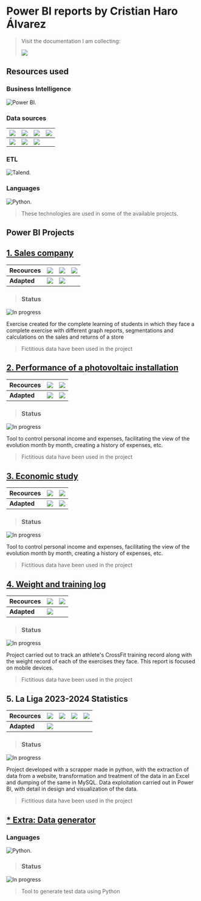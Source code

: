 # Power BI reports by Cristian Haro Álvarez
>Visit the documentation I am collecting:<p style="display: flex;"><a href="https://www.notion.so/Power-BI-122bba40644180dfae21d7f9de4df6c3?pvs=4" target="_blank"><img  src="https://img.shields.io/badge/Notion-000000?style=for-the-badge&logo=notion&logoColor=white"></a></p>

## Resources used
### Business Intelligence
![Power BI.](https://img.shields.io/badge/PowerBI-F2C811?style=for-the-badge&logo=Power%20BI&logoColor=white "Power BI.")
### Data sources
| <img style="display: flex; align-items: center; justify-content: center;" src="https://img.shields.io/badge/PostgreSQL-316192?style=for-the-badge&logo=postgresql&logoColor=white"> | <img style="display: flex; align-items: center; justify-content: center;" src="https://img.shields.io/badge/Google%20Sheets-34A853?style=for-the-badge&logo=google-sheets&logoColor=white"> | <img style="display: flex; align-items: center; justify-content: center;" src="https://img.shields.io/badge/MariaDB-003545?style=for-the-badge&logo=mariadb&logoColor=white"> | <img style="display: flex; align-items: center; justify-content: center;" src="https://img.shields.io/badge/Oracle-F80000?style=for-the-badge&logo=Oracle&logoColor=white"> |
|:---:|:---:|:---:|:---:|
| <img style="display: flex; align-items: center; justify-content: center;" src="https://img.shields.io/badge/Microsoft_Excel-217346?style=for-the-badge&logo=microsoft-excel&logoColor=white"> | <img style="display: flex; align-items: center; justify-content: center;" src="https://img.shields.io/badge/Microsoft_SQL_Server-CC2927?style=for-the-badge&logo=microsoft-sql-server&logoColor=white"> | <img style="display: flex; align-items: center; justify-content: center;" src="https://img.shields.io/badge/MySQL-005C84?style=for-the-badge&logo=mysql&logoColor=white"> ||

### ETL
![Talend.](https://img.shields.io/badge/Talend-FF6D70?style=for-the-badge&logo=Talend&logoColor=white "Talend.")
### Languages
![Python.](https://img.shields.io/badge/Python-FFD43B?style=for-the-badge&logo=python&logoColor=blue "Python.")
> These technologies are used in some of the available projects.

## Power BI Projects
## [1. Sales company](https://github.com/cristian-haro/Sales-company)
| **Recources** | <img style="display: flex; align-items: center; justify-content: center;" src="https://img.shields.io/badge/PowerBI-F2C811?style=for-the-badge&logo=Power%20BI&logoColor=white"> |  <img style="display: flex; align-items: center; justify-content: center;" src="https://img.shields.io/badge/PostgreSQL-316192?style=for-the-badge&logo=postgresql&logoColor=white">|<img style="display: flex; align-items: center; justify-content: center;" src="https://img.shields.io/badge/MySQL-005C84?style=for-the-badge&logo=mysql&logoColor=white"> | 
|---------------|:---:|:---:|---|
| **Adapted**   |<img style="display: flex; align-items: center; justify-content: center;" src="https://img.shields.io/badge/Desktop-00BFFF?style=for-the-badge&logo=desktop&logoColor=white"> | <img style="display: flex; align-items: center; justify-content: center;" src="https://img.shields.io/badge/Mobile-32CD32?style=for-the-badge&logo=mobile&logoColor=white"> |   |   |
>### Status
![In progress](https://img.shields.io/badge/In_progress-FFD700?style=for-the-badge)

Exercise created for the complete learning of students in which they face a complete exercise with different graph reports, segmentations and calculations on the sales and returns of a store

> Fictitious data have been used in the project

## [ 2. Performance of a photovoltaic installation](https://github.com/cristian-haro/Performance-of-a-photovoltaic-installation)
| **Recources** | <img style="display: flex; align-items: center; justify-content: center;" src="https://img.shields.io/badge/PowerBI-F2C811?style=for-the-badge&logo=Power%20BI&logoColor=white"> |  <img style="display: flex; align-items: center; justify-content: center;" src="https://img.shields.io/badge/Microsoft_Excel-217346?style=for-the-badge&logo=microsoft-excel&logoColor=white">|
|---------------|:---:|:---:|
| **Adapted**   |<img style="display: flex; align-items: center; justify-content: center;" src="https://img.shields.io/badge/Desktop-00BFFF?style=for-the-badge&logo=desktop&logoColor=white"> | <img style="display: flex; align-items: center; justify-content: center;" src="https://img.shields.io/badge/Mobile-32CD32?style=for-the-badge&logo=mobile&logoColor=white"> |
>### Status
![In progress](https://img.shields.io/badge/In_progress-FFD700?style=for-the-badge)

Tool to control personal income and expenses, facilitating the view of the evolution month by month, creating a history of expenses, etc.

> Fictitious data have been used in the project


## [ 3. Economic study ](https://github.com/cristian-haro/Economic-study)
| **Recources** | <img style="display: flex; align-items: center; justify-content: center;" src="https://img.shields.io/badge/PowerBI-F2C811?style=for-the-badge&logo=Power%20BI&logoColor=white"> |  <img style="display: flex; align-items: center; justify-content: center;" src="https://img.shields.io/badge/Google%20Sheets-34A853?style=for-the-badge&logo=google-sheets&logoColor=white">|
|---------------|:---:|:---:|
| **Adapted**   |<img style="display: flex; align-items: center; justify-content: center;" src="https://img.shields.io/badge/Desktop-00BFFF?style=for-the-badge&logo=desktop&logoColor=white"> | <img style="display: flex; align-items: center; justify-content: center;" src="https://img.shields.io/badge/Mobile-32CD32?style=for-the-badge&logo=mobile&logoColor=white"> |
>### Status
![In progress](https://img.shields.io/badge/In_progress-FFD700?style=for-the-badge)

Tool to control personal income and expenses, facilitating the view of the evolution month by month, creating a history of expenses, etc.

> Fictitious data have been used in the project

## [ 4. Weight and training log](https://github.com/cristian-haro/Weight-and-training-log/tree/main)
| **Recources** | <img style="display: flex; align-items: center; justify-content: center;" src="https://img.shields.io/badge/PowerBI-F2C811?style=for-the-badge&logo=Power%20BI&logoColor=white"> |  <img style="display: flex; align-items: center; justify-content: center;" src="https://img.shields.io/badge/Google%20Sheets-34A853?style=for-the-badge&logo=google-sheets&logoColor=white">|
|---------------|:---:|:---:
| **Adapted**   |<img style="display: flex; align-items: center; justify-content: center;" src="https://img.shields.io/badge/Mobile-32CD32?style=for-the-badge&logo=mobile&logoColor=white">|  |   |   |
>### Status
![In progress](https://img.shields.io/badge/In_progress-FFD700?style=for-the-badge)

Project carried out to track an athlete's CrossFit training record along with the weight record of each of the exercises they face. This report is focused on mobile devices.

> Fictitious data have been used in the project

## 5. La Liga 2023-2024 Statistics
| **Recources** | <img style="display: flex; align-items: center; justify-content: center;" src="https://img.shields.io/badge/PowerBI-F2C811?style=for-the-badge&logo=Power%20BI&logoColor=white"> |  <img style="display: flex; align-items: center; justify-content: center;" src="https://img.shields.io/badge/Python-FFD43B?style=for-the-badge&logo=python&logoColor=blue">|<img style="display: flex; align-items: center; justify-content: center;" src="https://img.shields.io/badge/MySQL-005C84?style=for-the-badge&logo=mysql&logoColor=white"> | <img style="display: flex; align-items: center; justify-content: center;" src="https://img.shields.io/badge/Talend-FF6D70?style=for-the-badge&logo=Talend&logoColor=white">  |
|---------------|:---:|:---:|---|---|
| **Adapted**   |<img style="display: flex; align-items: center; justify-content: center;" src="https://img.shields.io/badge/Mobile-32CD32?style=for-the-badge&logo=mobile&logoColor=white">|  |   |   |

>### Status
![In progress](https://img.shields.io/badge/In_progress-FFD700?style=for-the-badge)

Project developed with a scrapper made in python, with the extraction of data from a website, transformation and treatment of the data in an Excel and dumping of the same in MySQL. Data exploitation carried out in Power BI, with detail in design and visualization of the data.

> Fictitious data have been used in the project

## [ * Extra: Data generator ](https://github.com/cristian-haro/datagenerator)
### Languages
![Python.](https://img.shields.io/badge/Python-FFD43B?style=for-the-badge&logo=python&logoColor=blue "Python.")
>### Status
![In progress](https://img.shields.io/badge/In_progress-FFD700?style=for-the-badge)

> Tool to generate test data using Python
